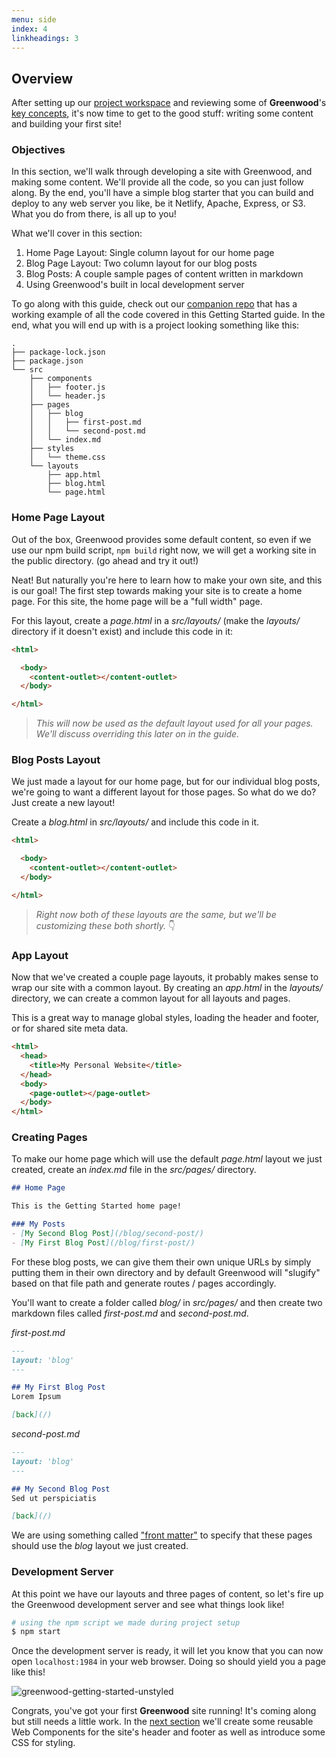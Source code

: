 ```yaml
---
menu: side
index: 4
linkheadings: 3
---
```


## Overview
After setting up our [project workspace](/getting-started/project-setup/) and reviewing some of **Greenwood**'s [key concepts](/getting-started/key-concepts/), it's now time to get to the good stuff: writing some content and building your first site!

### Objectives
In this section, we'll walk through developing a site with Greenwood, and making some content.  We'll provide all the code, so you can just follow along.  By the end, you'll have a simple blog starter that you can build and deploy to any web server you like, be it Netlify, Apache, Express, or S3.  What you do from there, is all up to you!

What we'll cover in this section:

1. Home Page Layout: Single column layout for our home page
1. Blog Page Layout: Two column layout for our blog posts
1. Blog Posts: A couple sample pages of content written in markdown
1. Using Greenwood's built in local development server

To go along with this guide, check out our [companion repo](https://github.com/ProjectEvergreen/greenwood-getting-started) that has a working example of all the code covered in this Getting Started guide.  In the end, what you will end up with is a project looking something like this:
``` shell
.
├── package-lock.json
├── package.json
└── src
    ├── components
    │   ├── footer.js
    │   └── header.js
    ├── pages
    │   ├── blog
    │   │   ├── first-post.md
    │   │   └── second-post.md
    │   └── index.md
    ├── styles
    │   └── theme.css
    └── layouts
        ├── app.html
        ├── blog.html
        └── page.html
```

### Home Page Layout
Out of the box, Greenwood provides some default content, so even if we use our npm build script, `npm build` right now, we will get a working site in the public directory.  (go ahead and try it out!)


Neat!  But naturally you're here to learn how to make your own site, and this is our goal!  The first step towards making your site is to create a home page.  For this site, the home page will be a "full width" page.

For this layout, create a _page.html_ in a _src/layouts/_ (make the _layouts/_ directory if it doesn't exist) and include this code in it:

```html
<html>

  <body>
    <content-outlet></content-outlet>
  </body>

</html>
```

> _This will now be used as the default layout used for all your pages.  We'll discuss overriding this later on in the guide._

### Blog Posts Layout
We just made a layout for our home page, but for our individual blog posts, we're going to want a different layout for those pages.  So what do we do?   Just create a new layout!

Create a _blog.html_ in _src/layouts/_ and include this code in it.
```html
<html>

  <body>
    <content-outlet></content-outlet>
  </body>

</html>
```

> _Right now both of these layouts are the same, but we'll be customizing these both shortly._  👇

### App Layout
Now that we've created a couple page layouts, it probably makes sense to wrap our site with a common layout.  By creating an _app.html_ in the _layouts/_ directory, we can create a common layout for all layouts and pages.

This is a great way to manage global styles, loading the header and footer, or for shared site meta data.

```html
<html>
  <head>
    <title>My Personal Website</title>
  </head>
  <body>
    <page-outlet></page-outlet>
  </body>
</html>
```


### Creating Pages
To make our home page which will use the default _page.html_ layout we just created, create an _index.md_ file in the _src/pages/_ directory.

```md
## Home Page

This is the Getting Started home page!

### My Posts
- [My Second Blog Post](/blog/second-post/)
- [My First Blog Post](/blog/first-post/)
```


For these blog posts, we can give them their own unique URLs by simply putting them in their own directory and by default Greenwood will "slugify" based on that file path and generate routes / pages accordingly.

You'll want to create a folder called _blog/_ in _src/pages/_ and then create two markdown files called _first-post.md_ and _second-post.md_.

_first-post.md_
```md
---
layout: 'blog'
---

## My First Blog Post
Lorem Ipsum

[back](/)
```

_second-post.md_
```md
---
layout: 'blog'
---

## My Second Blog Post
Sed ut perspiciatis

[back](/)
```

We are using something called ["front matter"](/docs/front-matter) to specify that these pages should use the _blog_ layout we just created.

### Development Server
At this point we have our layouts and three pages of content, so let's fire up the Greenwood development server and see what things look like!

```bash
# using the npm script we made during project setup
$ npm start
```

Once the development server is ready, it will let you know that you can now open `localhost:1984` in your web browser.  Doing so should yield you a page like this!

![greenwood-getting-started-unstyled](/assets/getting-started-repo-unstyled-partial.png)


Congrats, you've got your first **Greenwood** site running!  It's coming along but still needs a little work.  In the [next section](/getting-started/branding/) we'll create some reusable Web Components for the site's header and footer as well as introduce some CSS for styling.